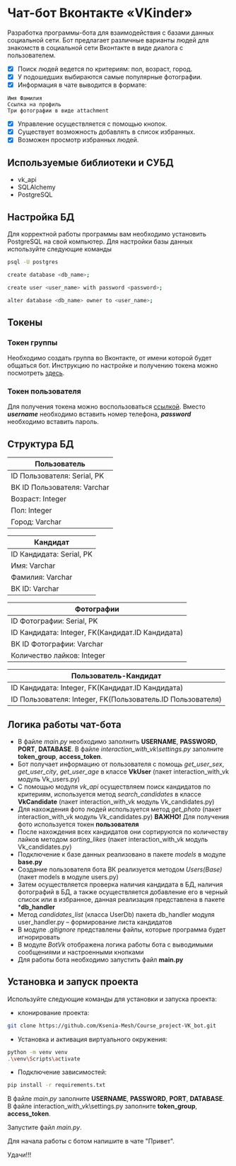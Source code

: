 # Чат-бот Вконтакте «VKinder» 

Разработка программы-бота для взаимодействия с базами данных социальной сети. Бот предлагает различные варианты людей для знакомств в социальной сети Вконтакте в виде диалога с пользователем.

- [x] Поиск людей ведется по критериям: пол, возраст, город.
- [x] У подошедших выбираются самые популярные фотографии.
- [x] Информация в чате выводится в формате:
```text
Имя Фамилия
Ссылка на профиль
Три фотографии в виде attachment
```
- [x] Управление осуществляется с помощью кнопок.
- [x] Существует возможность добавлять в список избранных.
- [x] Возможен просмотр избранных людей.

## Используемые библиотеки и СУБД

- vk_api
- SQLAlchemy
- PostgreSQL

## Настройка БД

Для корректной работы программы вам необходимо установить PostgreSQL на свой компьютер. Для настройки базы данных используйте следующие команды

```bash
psql -U postgres

create database <db_name>;

create user <user_name> with password <password>;

alter database <db_name> owner to <user_name>;
```
## Токены

### Токен группы
Необходимо создать группа во Вконтакте, от имени которой будет общаться бот. Инструкцию по настройке и получению токена можно посмотреть [здесь](https://github.com/netology-code/adpy-team-diplom/blob/main/group_settings.md).

### Токен пользователя
Для получения токена можно воспользоваться [ссылкой](https://api.vk.com/oauth%C2%AD/token?grant_type=password%E2%80%8B&client_id=2274003%E2%80%8B&client_secret=hHbZxrka2uZ6jB1inYsH%E2%80%8B&username=НОМЕРТЕЛФОНА%E2%80%8B&password=ПАРОЛЬ). Вместо ***username*** необходимо вставить номер телефона, ***password*** необходимо вставить пароль.

## Структура БД
| Пользователь                 |
| -----------------------------|
| ID Пользователя: Serial, PK  |
| ВК ID Пользователя: Varchar  |
| Возраст: Integer             |
| Пол: Integer                 |
| Город: Varchar               |

| Кандидат                     |
| -----------------------------|
| ID Кандидата: Serial, PK     |
| Имя: Varchar                 |
| Фамилия: Varchar             | 
| ВК ID: Varchar               | 

| Фотографии                                      |
| ------------------------------------------------|
| ID Фотографии: Serial, PK                       |
| ID Кандидата: Integer, FK(Кандидат.ID Кандидата)|
| ВК ID Фотографии: Varchar                       | 
| Количество лайков: Integer                      | 

| Пользователь-Кандидат                                     |
| ----------------------------------------------------------|
| ID Кандидата: Integer, FK(Кандидат.ID Кандидата)          |
| ID Пользователя: Integer, FK(Пользователь.ID Пользователя)|

## Логика работы чат-бота
 - В файле *main.py* необходимо заполнить **USERNAME**, **PASSWORD**, **PORT**, **DATABASE**. В файле *interaction_with_vk\settings.py* заполните **token_group**, **access_token**.
 - Бот получает информацию от пользователя с помощь *get_user_sex*, *get_user_city*, *get_user_age* в классе **VkUser** (пакет interaction_with_vk  модуль Vk_users.py)
 - С помощью модуля *vk_api* осуществляем поиск кандидатов по критериям, используется метод *search_candidates* в классе **VkCandidate** (пакет interaction_with_vk модуль Vk_candidates.py)
 - Для нахождения фото людей используется метод *get_photo* (пакет interaction_with_vk модуль Vk_candidates.py)
**ВАЖНО!** Для получения фото используется токен **пользователя**
 - После нахождения всех кандидатов они сортируются по количеству лайков методом *sorting_likes* (пакет interaction_with_vk модуль Vk_candidates.py)
 - Подключение к базе данных реализовано в пакете *models* в модуле **base.py**
 - Создание пользователя бота ВК реализуется методом *Users(Base)* (пакет models в модуле users.py)
 - Затем осуществляется проверка наличия кандидата в БД, наличия фотографий в БД, а также осуществляется добавление его в черный список или в избранное, данная реализация представлена в пакете ***db_handler**
 - Метод *candidates_list* (класса UserDb) пакета db_handler модуля user_handler.py – формирование листа кандидатов
 - В модуле *.gitignore* представлены файлы, которые программа будет игнорировать 
 - В модуле *BotVk* отображена логика работы бота с выводимыми сообщениями и настроенными кнопками
 - Для работы бота необходимо запустить файл **main.py**

## Установка и запуск проекта
Используйте следующие команды для установки и запуска проекта:

 - клонирование проекта:
```bash
git clone https://github.com/Ksenia-Mesh/Course_project-VK_bot.git
```
 - Установка и активация виртуального окружения:
 ```bash
python -m venv venv
.\venv\Scripts\activate
```
 - Подключение зависимостей:
```bash
pip install -r requirements.txt
```

В файле *main.py* заполните **USERNAME**, **PASSWORD**, **PORT**, **DATABASE**.
В файле interaction_with_vk\settings.py заполните **token_group**, **access_token**.

Запустите файл *main.py*.

Для начала работы с ботом напишите в чате "Привет".

Удачи!!!
